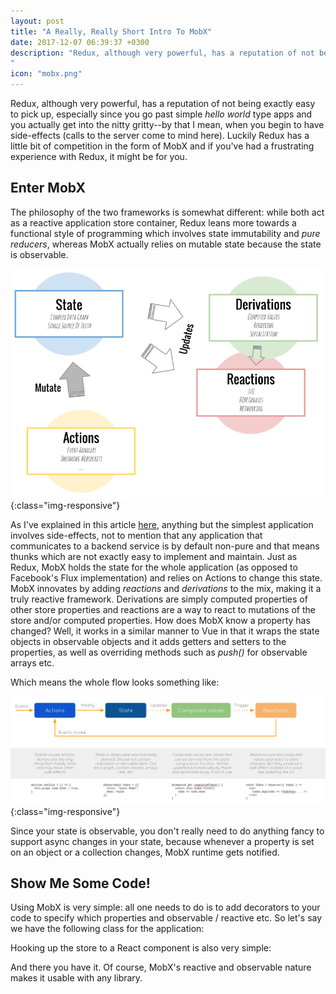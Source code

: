 ```yaml
---
layout: post
title: "A Really, Really Short Intro To MobX"
date: 2017-12-07 06:39:37 +0300
description: "Redux, although very powerful, has a reputation of not being exactly easy to pick up, especially since you go past simple <i>hello world</i> type apps and you actually get into the nitty gritty-by that I mean, when you begin to have side-effects (calls to the server come to mind here).
"
icon: "mobx.png"
---
```

Redux, although very powerful, has a reputation of not being exactly easy to pick up, especially since you go past simple *hello world* type apps and you actually get into the nitty gritty--by that I mean, when you begin to have side-effects (calls to the server come to mind here). Luckily Redux has a little bit of competition in the form of MobX and if you've had a frustrating experience with Redux, it might be for you.

## Enter MobX
The philosophy of the two frameworks is somewhat different: while both act as a reactive application store container, Redux leans more towards a functional style of programming which involves state immutability and *pure reducers*, whereas MobX actually relies on mutable state because the state is observable.

![mobx-overview](/images/mobx-overview.png){:class="img-responsive"}

As I've explained in this article [here](/redux-async-flow), anything but the simplest application involves side-effects, not to mention that any application that communicates to a backend service is by default non-pure and that means thunks which are not exactly easy to implement and maintain. Just as Redux, MobX holds the state for the whole application (as opposed to Facebook's Flux implementation) and relies on Actions to change this state. MobX innovates by adding *reactions* and *derivations* to the mix, making it a truly reactive framework. Derivations are simply computed properties of other store properties and reactions are a way to react to mutations of the store and/or computed properties. How does MobX know a property has changed? Well, it works in a similar manner to Vue in that it wraps the state objects in observable objects and it adds getters and setters to the properties, as well as overriding methods such as *push()* for observable arrays etc.

Which means the whole flow looks something like:

![mobx-flow](/images/mobx-flow.png){:class="img-responsive"}

Since your state is observable, you don't really need to do anything fancy to support async changes in your state, because whenever a property is set on an object or a collection changes, MobX runtime gets notified.

## Show Me Some Code!
Using MobX is very simple: all one needs to do is to add decorators to your code to specify which properties and observable / reactive etc. So let's say we have the following class for the application:

<script src="https://gist.github.com/toaderflorin/cb14fbb06c7d89a5a9d1ed31b815b76c.js"></script>

Hooking up the store to a React component is also very simple:

<script src="https://gist.github.com/toaderflorin/5beba93b2e280b3422c2f0c5d87184e7.js"></script>

And there you have it. Of course, MobX's reactive and observable nature makes it usable with any library.
